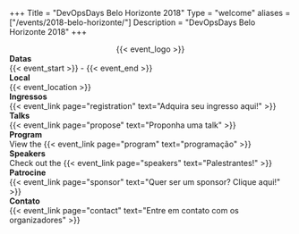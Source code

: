 +++
Title = "DevOpsDays Belo Horizonte 2018"
Type = "welcome"
aliases = ["/events/2018-belo-horizonte/"]
Description = "DevOpsDays Belo Horizonte 2018"
+++

<div style="text-align:center;">
  {{< event_logo >}}
</div>

<div class = "row">
  <div class = "col-md-2">
    <strong>Datas</strong>
  </div>
  <div class = "col-md-8">
    {{< event_start >}} - {{< event_end >}}
  </div>
</div>

<div class = "row">
  <div class = "col-md-2">
    <strong>Local</strong>
  </div>
  <div class = "col-md-8">
    {{< event_location >}}
  </div>
</div>

<div class = "row">
  <div class = "col-md-2">
    <strong>Ingressos</strong>
  </div>
  <div class = "col-md-8">
    {{< event_link page="registration" text="Adquira seu ingresso aqui!" >}}
  </div>
</div>

<div class = "row">
  <div class = "col-md-2">
    <strong>Talks</strong>
  </div>
  <div class = "col-md-8">
    {{< event_link page="propose" text="Proponha uma talk" >}}
  </div>
</div>

<div class = "row">
  <div class = "col-md-2">
    <strong>Program</strong>
  </div>
  <div class = "col-md-8">
    View the {{< event_link page="program" text="programação" >}}
  </div>
</div>

<div class = "row">
  <div class = "col-md-2">
    <strong>Speakers</strong>
  </div>
  <div class = "col-md-8">
    Check out the {{< event_link page="speakers" text="Palestrantes!" >}}
  </div>
</div>

<div class = "row">
  <div class = "col-md-2">
    <strong>Patrocine</strong>
  </div>
  <div class = "col-md-8">
    {{< event_link page="sponsor" text="Quer ser um sponsor? Clique aqui!" >}}
  </div>
</div>

<div class = "row">
  <div class = "col-md-2">
    <strong>Contato</strong>
  </div>
  <div class = "col-md-8">
    {{< event_link page="contact" text="Entre em contato com os organizadores" >}}
  </div>
</div>

<!-- Uncomment if you added your city twitter name -->
<!--
{{< event_twitter >}}
-->
